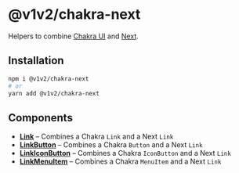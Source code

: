 # @v1v2/chakra-next

Helpers to combine [Chakra UI](https://chakra-ui.com/) and [Next](https://nextjs.org/).

## Installation

```sh
npm i @v1v2/chakra-next
# or
yarn add @v1v2/chakra-next
```

## Components

- [**Link**](src/Link#readme) – Combines a Chakra `Link` and a Next `Link`
- [**LinkButton**](src/LinkButton#readme) – Combines a Chakra `Button` and a Next `Link`
- [**LinkIconButton**](src/LinkIconButton#readme) – Combines a Chakra `IconButton` and a Next `Link`
- [**LinkMenuItem**](src/LinkMenuItem#readme) – Combines a Chakra `MenuItem` and a Next `Link`
